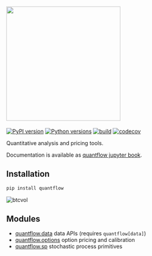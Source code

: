 # <a href="https://quantmind.github.io/quantflow"><img src="https://raw.githubusercontent.com/quantmind/quantflow/main/notebooks/quantflow.svg" width=300 /></a>

[![PyPI version](https://badge.fury.io/py/quantflow.svg)](https://badge.fury.io/py/quantflow)
[![Python versions](https://img.shields.io/pypi/pyversions/quantflow.svg)](https://pypi.org/project/quantflow)
[![build](https://github.com/quantmind/quantflow/actions/workflows/build.yml/badge.svg)](https://github.com/quantmind/quantflow/actions/workflows/build.yml)
[![codecov](https://codecov.io/gh/quantmind/quantflow/branch/main/graph/badge.svg?token=wkH9lYKOWP)](https://codecov.io/gh/quantmind/quantflow)

Quantitative analysis and pricing tools.

Documentation is available as [quantflow jupyter book](https://quantmind.github.io/quantflow/).

## Installation

```bash
pip install quantflow
```

![btcvol](https://github.com/quantmind/quantflow/assets/144320/88ed85d1-c3c5-489c-ac07-21b036593214)


## Modules

* [quantflow.data](https://github.com/quantmind/quantflow/tree/main/quantflow/data) data APIs (requires `quantflow[data]`)
* [quantflow.options](https://github.com/quantmind/quantflow/tree/main/quantflow/options) option pricing and calibration
* [quantflow.sp](https://github.com/quantmind/quantflow/tree/main/quantflow/sp) stochastic process primitives
